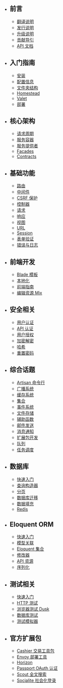 - ## 前言
    - [翻译说明](/docs/about)
    - [发行说明](/docs/releases)
    - [升级说明](/docs/upgrade)
    - [贡献导引](/docs/contributions)
    - [API 文档](/api/{{version}})
- ## 入门指南
    - [安装](/docs/installation)
    - [配置信息](/docs/configuration)
    - [文件夹结构](/docs/structure)
    - [Homestead](/docs/homestead)
    - [Valet](/docs/valet)
    - [部署](/docs/deployment)
- ## 核心架构
    - [请求周期](/docs/lifecycle)
    - [服务容器](/docs/container)
    - [服务提供者](/docs/providers)
    - [Facades](/docs/facades)
    - [Contracts](/docs/contracts)
- ## 基础功能
    - [路由](/docs/routing)
    - [中间件](/docs/middleware)
    - [CSRF 保护](/docs/csrf)
    - [控制器](/docs/controllers)
    - [请求](/docs/requests)
    - [响应](/docs/responses)
    - [视图](/docs/views)
    - [URL](/docs/urls)
    - [Session](/docs/session)
    - [表单验证](/docs/validation)
    - [错误与日志](/docs/errors)
- ## 前端开发
    - [Blade 模板](/docs/blade)
    - [本地化](/docs/localization)
    - [前端指南](/docs/frontend)
    - [编辑资源 Mix](/docs/mix)
- ## 安全相关
    - [用户认证](/docs/authentication)
    - [API 认证](/docs/passport)
    - [用户授权](/docs/authorization)
    - [加密解密](/docs/encryption)
    - [哈希](/docs/hashing)
    - [重置密码](/docs/passwords)
- ## 综合话题
    - [Artisan 命令行](/docs/artisan)
    - [广播系统](/docs/broadcasting)
    - [缓存系统](/docs/cache)
    - [集合](/docs/collections)
    - [事件系统](/docs/events)
    - [文件存储](/docs/filesystem)
    - [辅助函数](/docs/helpers)
    - [邮件发送](/docs/mail)
    - [消息通知](/docs/notifications)
    - [扩展包开发](/docs/packages)
    - [队列](/docs/queues)
    - [任务调度](/docs/scheduling)
- ## 数据库
    - [快速入门](/docs/database)
    - [查询构造器](/docs/queries)
    - [分页](/docs/pagination)
    - [数据库迁移](/docs/migrations)
    - [数据填充](/docs/seeding)
    - [Redis](/docs/redis)
- ## Eloquent ORM
    - [快速入门](/docs/eloquent)
    - [模型关联](/docs/eloquent-relationships)
    - [Eloquent 集合](/docs/eloquent-collections)
    - [修改器](/docs/eloquent-mutators)
    - [API 资源](/docs/eloquent-resources)
    - [序列化](/docs/eloquent-serialization)
- ## 测试相关
    - [快速入门](/docs/testing)
    - [HTTP 测试](/docs/http-tests)
    - [浏览器测试 Dusk](/docs/dusk)
    - [数据库测试](/docs/database-testing)
    - [测试模拟器](/docs/mocking)
- ## 官方扩展包
    - [Cashier 交易工具包](/docs/billing)
    - [Envoy 部署工具](/docs/envoy)
    - [Horizon](/docs/horizon)
    - [Passport OAuth 认证](/docs/passport)
    - [Scout 全文搜索](/docs/scout)
    - [Socialite 社会化登录](/docs/socialite)
